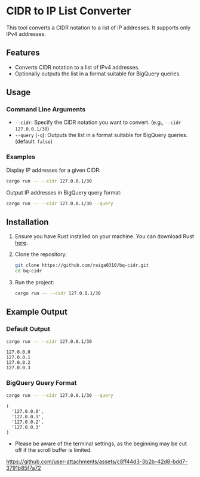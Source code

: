 # CIDR to IP List Converter

This tool converts a CIDR notation to a list of IP addresses. It supports only IPv4 addresses.

## Features

- Converts CIDR notation to a list of IPv4 addresses.
- Optionally outputs the list in a format suitable for BigQuery queries.

## Usage

### Command Line Arguments

- `--cidr`: Specify the CIDR notation you want to convert. (e.g., `--cidr 127.0.0.1/30`)
- `--query` (`-q`): Outputs the list in a format suitable for BigQuery queries. (default: `false`)

### Examples

Display IP addresses for a given CIDR:

```sh
cargo run -- --cidr 127.0.0.1/30
```

Output IP addresses in BigQuery query format:

```sh
cargo run -- --cidr 127.0.0.1/30 --query
```

## Installation

1. Ensure you have Rust installed on your machine. You can download Rust [here](https://www.rust-lang.org/tools/install).
2. Clone the repository:

    ```sh
    git clone https://github.com/raiga0310/bq-cidr.git
    cd bq-cidr
    ```

3. Run the project:

    ```sh
    cargo run -- --cidr 127.0.0.1/30
    ```

## Example Output

### Default Output

```sh
cargo run -- --cidr 127.0.0.1/30
```

```
127.0.0.0
127.0.0.1
127.0.0.2
127.0.0.3
```

### BigQuery Query Format

```sh
cargo run -- --cidr 127.0.0.1/30 --query
```

```
(
  '127.0.0.0',
  '127.0.0.1',
  '127.0.0.2',
  '127.0.0.3'
)
```

* Please be aware of the terminal settings, as the beginning may be cut off if the scroll buffer is limited.



https://github.com/user-attachments/assets/c8ff44d3-3b2b-42d8-bdd7-3791b85f7a72

